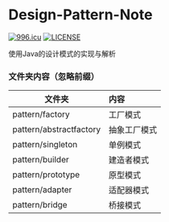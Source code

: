 # Design-Pattern-Note
[![996.icu](https://img.shields.io/badge/link-996.icu-red.svg)](https://996.icu)
[![LICENSE](https://img.shields.io/badge/license-Anti%20996-blue.svg)](https://github.com/996icu/996.ICU/blob/master/LICENSE)

 使用Java的设计模式的实现与解析

### 文件夹内容（忽略前缀）
| 文件夹 | 内容 |
|-------|:------|
| pattern/factory | 工厂模式 |
| pattern/abstractfactory | 抽象工厂模式 |
| pattern/singleton | 单例模式 |
| pattern/builder | 建造者模式 |
| pattern/prototype | 原型模式 |
| pattern/adapter | 适配器模式 |
| pattern/bridge | 桥接模式 |
